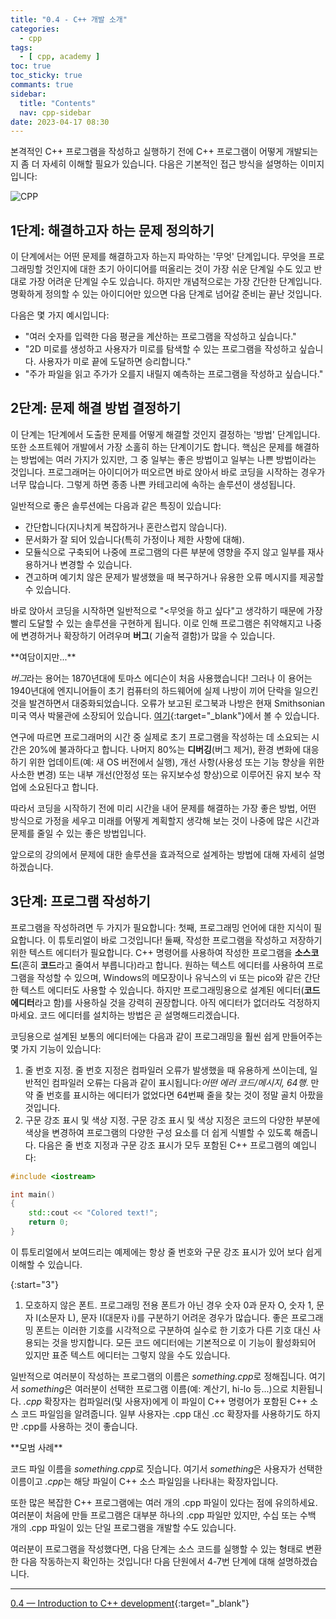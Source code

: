 ```yaml
---
title: "0.4 - C++ 개발 소개"
categories:
  - cpp
tags:
  - [ cpp, academy ]
toc: true
toc_sticky: true
commants: true
sidebar:
  title: "Contents"
  nav: cpp-sidebar
date: 2023-04-17 08:30
---
```


본격적인 C++ 프로그램을 작성하고 실행하기 전에 C++ 프로그램이 어떻게 개발되는지 좀 더 자세히 이해할 필요가 있습니다. 다음은 기본적인 접근 방식을 설명하는 이미지입니다:

![CPP](https://www.learncpp.com/images/CppTutorial/Chapter0/Development-min.png?ezimgfmt=ng%3Awebp%2Fngcb2%2Frs%3Adevice%2Frscb2-1)

## 1단계: 해결하고자 하는 문제 정의하기

이 단계에서는 어떤 문제를 해결하고자 하는지 파악하는 '무엇' 단계입니다. 무엇을 프로그래밍할 것인지에 대한 초기 아이디어를 떠올리는 것이 가장 쉬운 단계일 수도 있고 반대로 가장 어려운 단계일 수도 있습니다.
하지만 개념적으로는 가장 간단한 단계입니다. 명확하게 정의할 수 있는 아이디어만 있으면 다음 단계로 넘어갈 준비는 끝난 것입니다.

다음은 몇 가지 예시입니다:

- "여러 숫자를 입력한 다음 평균을 계산하는 프로그램을 작성하고 싶습니다."
- "2D 미로를 생성하고 사용자가 미로를 탐색할 수 있는 프로그램을 작성하고 싶습니다. 사용자가 미로 끝에 도달하면 승리합니다."
- "주가 파일을 읽고 주가가 오를지 내릴지 예측하는 프로그램을 작성하고 싶습니다."

## 2단계: 문제 해결 방법 결정하기

이 단계는 1단계에서 도출한 문제를 어떻게 해결할 것인지 결정하는 '방법' 단계입니다. 또한 소프트웨어 개발에서 가장 소홀히 하는 단계이기도 합니다. 핵심은 문제를 해결하는 방법에는 여러 가지가 있지만, 그 중
일부는 좋은 방법이고 일부는 나쁜 방법이라는 것입니다. 프로그래머는 아이디어가 떠오르면 바로 앉아서 바로 코딩을 시작하는 경우가 너무 많습니다. 그렇게 하면 종종 나쁜 카테고리에 속하는 솔루션이 생성됩니다.

일반적으로 좋은 솔루션에는 다음과 같은 특징이 있습니다:

- 간단합니다(지나치게 복잡하거나 혼란스럽지 않습니다).
- 문서화가 잘 되어 있습니다(특히 가정이나 제한 사항에 대해).
- 모듈식으로 구축되어 나중에 프로그램의 다른 부분에 영향을 주지 않고 일부를 재사용하거나 변경할 수 있습니다.
- 견고하며 예기치 않은 문제가 발생했을 때 복구하거나 유용한 오류 메시지를 제공할 수 있습니다.

바로 앉아서 코딩을 시작하면 일반적으로 "<무엇을 하고 싶다"고 생각하기 때문에 가장 빨리 도달할 수 있는 솔루션을 구현하게 됩니다. 이로 인해 프로그램은 취약해지고 나중에 변경하거나 확장하기 어려우며 **버그**(
기술적 결함)가 많을 수 있습니다.

<div class="notice" markdown="1">
<span class="notice-title">
**여담이지만...**
</span>

*버그*라는 용어는 1870년대에 토마스 에디슨이 처음 사용했습니다! 그러나 이 용어는 1940년대에 엔지니어들이 초기 컴퓨터의 하드웨어에 실제 나방이 끼어 단락을 일으킨 것을 발견하면서 대중화되었습니다. 오류가
보고된 로그북과 나방은 현재 Smithsonian 미국 역사 박물관에 소장되어
있습니다. [여기](https://americanhistory.si.edu/collections/search/object/nmah_334663){:target="_blank"}에서 볼 수 있습니다.
</div>

연구에 따르면 프로그래머의 시간 중 실제로 초기 프로그램을 작성하는 데 소요되는 시간은 20%에 불과하다고 합니다. 나머지 80%는 **디버깅**(버그 제거), 환경 변화에 대응하기 위한 업데이트(예: 새 OS
버전에서 실행), 개선 사항(사용성 또는 기능 향상을 위한 사소한 변경) 또는 내부 개선(안정성 또는 유지보수성 향상)으로 이루어진 유지 보수 작업에 소요된다고 합니다.

따라서 코딩을 시작하기 전에 미리 시간을 내어 문제를 해결하는 가장 좋은 방법, 어떤 방식으로 가정을 세우고 미래를 어떻게 계획할지 생각해 보는 것이 나중에 많은 시간과 문제를 줄일 수 있는 좋은 방법입니다.

앞으로의 강의에서 문제에 대한 솔루션을 효과적으로 설계하는 방법에 대해 자세히 설명하겠습니다.

## 3단계: 프로그램 작성하기

프로그램을 작성하려면 두 가지가 필요합니다: 첫째, 프로그래밍 언어에 대한 지식이 필요합니다. 이 튜토리얼이 바로 그것입니다! 둘째, 작성한 프로그램을 작성하고 저장하기 위한 텍스트 에디터가 필요합니다. C++
명령어를 사용하여 작성한 프로그램을 **소스코드**(흔히 **코드**라고 줄여서 부릅니다)라고 합니다. 원하는 텍스트 에디터를 사용하여 프로그램을 작성할 수 있으며, Windows의 메모장이나 유닉스의 vi 또는
pico와 같은 간단한 텍스트 에디터도 사용할 수 있습니다. 하지만 프로그래밍용으로 설계된 에디터(**코드 에디터**라고 함)를 사용하실 것을 강력히 권장합니다. 아직 에디터가 없더라도 걱정하지 마세요. 코드
에디터를 설치하는 방법은 곧 설명해드리겠습니다.

코딩용으로 설계된 보통의 에디터에는 다음과 같이 프로그래밍을 훨씬 쉽게 만들어주는 몇 가지 기능이 있습니다:

1. 줄 번호 지정. 줄 번호 지정은 컴파일러 오류가 발생했을 때 유용하게 쓰이는데, 일반적인 컴파일러 오류는 다음과 같이 표시됩니다:*어떤 에러 코드/메시지, 64행*. 만약 줄 번호를 표시하는 에디터가 없었다면
   64번째 줄을 찾는 것이 정말 골치 아팠을 것입니다.
2. 구문 강조 표시 및 색상 지정. 구문 강조 표시 및 색상 지정은 코드의 다양한 부분에 색상을 변경하여 프로그램의 다양한 구성 요소를 더 쉽게 식별할 수 있도록 해줍니다. 다음은 줄 번호 지정과 구문 강조 표시가
   모두 포함된 C++ 프로그램의 예입니다:

```cpp
#include <iostream>

int main()
{
    std::cout << "Colored text!";
    return 0;
}
```

이 튜토리얼에서 보여드리는 예제에는 항상 줄 번호와 구문 강조 표시가 있어 보다 쉽게 이해할 수 있습니다.

{:start="3"}

1. 모호하지 않은 폰트. 프로그래밍 전용 폰트가 아닌 경우 숫자 0과 문자 O, 숫자 1, 문자 l(소문자 L), 문자 I(대문자 i)를 구분하기 어려운 경우가 많습니다. 좋은 프로그래밍 폰트는 이러한 기호를
   시각적으로 구분하여 실수로 한 기호가 다른 기호 대신 사용되는 것을 방지합니다. 모든 코드 에디터에는 기본적으로 이 기능이 활성화되어 있지만 표준 텍스트 에디터는 그렇지 않을 수도 있습니다.

일반적으로 여러분이 작성하는 프로그램의 이름은 *something.cpp*로 정해집니다. 여기서 *something*은 여러분이 선택한 프로그램 이름(예: 계산기, hi-lo 등...)으로 치환됩니다. *.cpp*
확장자는 컴파일러(및 사용자)에게 이 파일이 C++ 명령어가 포함된 C++ 소스 코드 파일임을 알려줍니다. 일부 사용자는 .cpp 대신 .cc 확장자를 사용하기도 하지만 .cpp를 사용하는 것이 좋습니다.

<div class="notice--success" markdown="1">
<span class="notice-title">
**모범 사례**
</span>

코드 파일 이름을 *something.cpp*로 짓습니다. 여기서 *something*은 사용자가 선택한 이름이고 *.cpp*는 해당 파일이 C++ 소스 파일임을 나타내는 확장자입니다.
</div>

또한 많은 복잡한 C++ 프로그램에는 여러 개의 .cpp 파일이 있다는 점에 유의하세요. 여러분이 처음에 만들 프로그램은 대부분 하나의 .cpp 파일만 있지만, 수십 또는 수백 개의 .cpp 파일이 있는 단일
프로그램을 개발할 수도 있습니다.

여러분이 프로그램을 작성했다면, 다음 단계는 소스 코드를 실행할 수 있는 형태로 변환한 다음 작동하는지 확인하는 것입니다! 다음 단원에서 4-7번 단계에 대해 설명하겠습니다.

---

[0.4 — Introduction to C++ development](https://www.learncpp.com/cpp-tutorial/introduction-to-cpp-development/){:target="_blank"}

<!--

<div class="notice--info" markdown="1">
<span class="notice-title">
**TITLE**
</span>

BODY
</div>

-->
